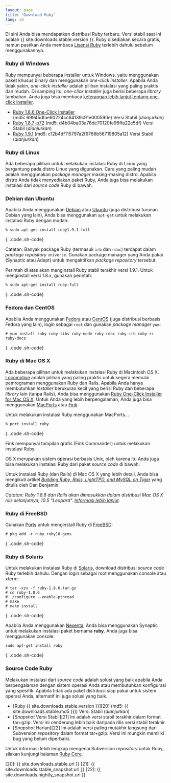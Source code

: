 ```yaml
---
layout: page
title: "Download Ruby"
lang: id
---
```


Di sini Anda bisa mendapatkan distribusi Ruby terbaru. Versi stabil saat
ini adalah {{ site.downloads.stable.version }}. Ruby disediakan secara gratis,
namun pastikan Anda membaca [Lisensi Ruby][1] terlebih dahulu sebelum
menggunakannya.

### Ruby di Windows

Ruby mempunyai beberapa installer untuk Windows, yaitu menggunakan paket
khusus binary dan menggunakan *one-click installer*. Apabila Anda tidak
yakin, *one-click installer* adalah pilihan instalasi yang paling
praktis dan mudah. Di samping itu, *one-click installer* juga berisi
beberapa *library* tambahan. Anda juga bisa membaca [keterangan lebih
lanjut tentang one-click installer][2].

* [Ruby 1.8.6 One-Click Installer][3]
  (md5: 69945dfae60224cc64139c91e000590e) Versi Stabil (*dianjurkan*)
* [Ruby 1.8.7-p72][4] (md5: d4b04ba03a76dc70120fe96ffa22e5df) Versi
  Stabil (*dianjurkan*)
* [Ruby 1.9.1][5] (md5: c12b4df115797a2f9766b56719805a12) Versi Stabil
  (*dianjurkan*)

### Ruby di Linux

Ada beberapa pilihan untuk melakukan instalasi Ruby di Linux yang
bergantung pada distro Linux yang digunakan. Cara yang paling mudah
adalah menggunakan *package manager* masing-masing distro. Apabila
distro Anda tidak menyediakan paket Ruby, Anda juga bisa melakukan
instalasi dari *source code* Ruby di bawah.

### Debian dan Ubuntu

Apabila Anda menggunakan [Debian][6] atau [Ubuntu][7] (juga distribusi
turunan Debian yang lain), Anda bisa menggunakan `apt-get` untuk
melakukan instalasi Ruby dengan mudah:

    % sudo apt-get install ruby1.9.1-full
{: .code .sh-code}

Catatan: Banyak package Ruby (termasuk `irb` dan `rdoc`) terdapat dalam
*package repository* `universe`. Gunakan package manager yang Anda pakai
(Synaptic atau Adept) untuk mengaktifkan *package repository* tersebut.

Perintah di atas akan menginstall Ruby stabil terakhir versi 1.9.1.
Untuk menginstall versi 1.8.x, gunakan perintah:

    % sudo apt-get install ruby-full
{: .code .sh-code}

### Fedora dan CentOS

Apabila Anda menggunakan [Fedora][8] atau [CentOS][9] (juga distribusi
berbasis Fedora yang lain), login sebagai `root` dan gunakan *package
manager* `yum`\:

    # yum install ruby ruby-libs ruby-mode ruby-rdoc ruby-irb ruby-ri ruby-docs
{: .code .sh-code}

### Ruby di Mac OS X

Ada beberapa pilihan untuk melakukan instalasi Ruby di Macintosh OS X.
[Locomotive][10] adalah pilihan yang paling praktis untuk segera memulai
pemrograman menggunakan Ruby dan Rails. Apabila Anda hanya membutuhkan
*installer* berukuran kecil yang berisi Ruby dan beberapa *library* lain
(tanpa Rails), Anda bisa menggunakan [Ruby One-Click Installer for Mac
OS X][11]. Untuk Anda yang lebih berpengalaman, Anda juga bisa
menggunakan [MacPorts][12] atau [Fink][13].

Untuk melakukan instalasi Ruby menggunakan MacPorts…

    % port install ruby
{: .code .sh-code}

Fink mempunyai tampilan grafis (Fink Commander) untuk melakukan
instalasi Ruby.

OS X merupakan sistem operasi berbasis Unix, oleh karena itu Anda juga
bisa melakukan instalasi Ruby dari paket *source code* di bawah.

Untuk instalasi Ruby (dan Rails) di Mac OS X yang lebih detail, Anda
bisa mengikuti artikel [*Building Ruby, Rails, LightTPD, and MySQL on
Tiger*][14] yang ditulis oleh Dan Benjamin.

*Catatan: Ruby 1.8.6 dan Rails akan dimasukkan dalam distribusi Mac OS X
rilis selanjutnya, 10.5 “Leopard”. [Informasi lebih lanjut][15].*

### Ruby di FreeBSD

Gunakan [Ports][16] untuk menginstall Ruby di [FreeBSD][17]\:

    # pkg_add -r ruby ruby18-gems
{: .code .sh-code}

### Ruby di Solaris

Untuk melakukan instalasi Ruby di [Solaris][18], download distribusi
*source code* Ruby terlebih dahulu. Dengan login sebagai root
menggunakan console atau xterm:

    # tar -xzv -f ruby-1.8.6.tar.gz
    # cd ruby-1.8.6
    # ./configure --enable-pthread
    # make
    # make install
{: .code .sh-code}

Apabila Anda menggunakan [Nexenta][19], Anda bisa menggunakan Synaptic
untuk melakukan instalasi paket bernama **ruby**. Anda juga bisa
menggunakan console:

    sudo apt-get install ruby
{: .code .sh-code}

### Source Code Ruby

Melakukan instalasi dari *source code* adalah solusi yang baik apabila
Anda berpengalaman dengan sistem operasi Anda atau membutuhkan
konfigurasi yang spesifik. Apabila tidak ada paket distribusi siap pakai
untuk sistem operasi Anda, alternatif ini juga solusi yang baik.

* [Ruby {{ site.downloads.stable.version }}][20]
  (md5: {{ site.downloads.stable.md5 }})) Versi Stabil (*dianjurkan*)
* [*Snapshot* Versi Stabil][21] Ini adalah versi stabil terakhir dalam
  format tar+gzip. Versi ini cenderung lebih baik daripada rilis versi
  stabil terakhir.
* [*Snapshot* Harian][22] Ini adalah versi paling mutakhir langsung dari
  Subversion *repository* dalam format tar+gzip. Versi ini mungkin
  memiliki bug yang belum diperbaiki.

Untuk informasi lebih lengkap mengenai Subversion *repository* untuk
Ruby, silakan kunjungi halaman [Ruby Core](/id/community/ruby-core/).



[1]: http://www.ruby-lang.org/en/about/license.txt 
[2]: http://rubyinstaller.rubyforge.org/wiki/wiki.pl?RubyInstaller 
[3]: http://rubyforge.org/frs/download.php/47082/ruby186-27_rc2.exe 
[4]: ftp://ftp.ruby-lang.org/pub/ruby/binaries/mswin32/ruby-1.8.7-p72-i386-mswin32.zip "Binary saja"
[5]: ftp://ftp.ruby-lang.org//pub/ruby/binaries/mswin32/ruby-1.9.1-p376-i386-mswin32.zip "Binary saja"
[6]: http://www.debian.org 
[7]: http://www.ubuntu.com 
[8]: http://fedoraproject.org/ 
[9]: http://www.centos.org/ 
[10]: http://locomotive.raaum.org/ 
[11]: http://rubyosx.rubyforge.org/ 
[12]: http://www.macports.org/ 
[13]: http://fink.sourceforge.net/ 
[14]: http://hivelogic.com/articles/2005/12/01/ruby_rails_lighttpd_mysql_tiger 
[15]: http://weblog.rubyonrails.org/2006/8/7/ruby-on-rails-will-ship-with-os-x-10-5-leopard 
[16]: http://www.freebsd.org/ports/ 
[17]: http://www.freebsd.org/ 
[18]: http://www.sun.com/software/solaris/ 
[19]: http://www.gnusolaris.org/ 
[20]: {{ site.downloads.stable.url }}
[21]: {{ site.downloads.stable_snapshot.url }}
[22]: {{ site.downloads.nightly_snapshot.url }}
